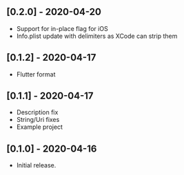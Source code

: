 ## [0.2.0] - 2020-04-20

* Support for in-place flag for iOS
* Info.plist update with delimiters as XCode can strip them

## [0.1.2] - 2020-04-17

* Flutter format

## [0.1.1] - 2020-04-17

* Description fix
* String/Uri fixes
* Example project

## [0.1.0] - 2020-04-16

* Initial release.
